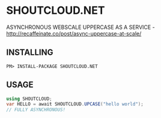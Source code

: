 # SHOUTCLOUD.NET
ASYNCHRONOUS WEBSCALE UPPERCASE AS A SERVICE - http://recaffeinate.co/post/async-uppercase-at-scale/

## INSTALLING

```
PM> INSTALL-PACKAGE SHOUTCLOUD.NET
```

## USAGE

```csharp
using SHOUTCLOUD;
var HELLO = await SHOUTCLOUD.UPCASE("hello world");
// FULLY ASYNCHRONOUS!
```
